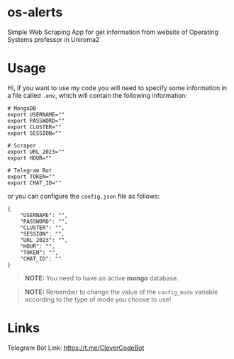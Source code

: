 # os-alerts
Simple Web Scraping App for get information from website of Operating Systems professor in Uniroma2

# Usage
Hi, if you want to use my code you will need to specify some information in a file called ```.env```, which will contain the following information:

```shell
# MongoDB
export USERNAME=""
export PASSWORD=""
export CLUSTER=""
export SESSION=""

# Scraper
export URL_2023=""
export HOUR=""

# Telegram Bot
export TOKEN=""
export CHAT_ID=""
```

or you can configure the ```config.json``` file as follows:

```shell
{
	"USERNAME": "",
	"PASSWORD": "",
	"CLUSTER": "",
	"SESSION": "",
	"URL_2023": "",
	"HOUR": "",
	"TOKEN": "",
    "CHAT_ID": ""
}
```

>**NOTE:** You need to have an active **mongo** database.

>**NOTE:** Remember to change the value of the ```config_mode``` variable according to the type of mode you choose to use!

# Links
Telegram Bot Link: https://t.me/CleverCodeBot